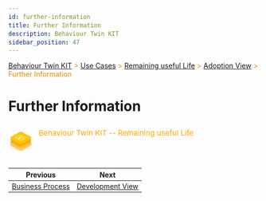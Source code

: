 ```yaml
---
id: further-information
title: Further Information
description: Behaviour Twin KIT
sidebar_position: 47
---
```


<!-- DEACTIVATED FOR DOCUSAURUS FROM HERE -->

<span style="font-size:14px;color:rgb(222,140,0);">[Behaviour Twin KIT](../../../overview) > [Use Cases](../../overview) > [Remaining useful Life](../overview) > [Adoption View](./overview) > Further Information</span>

# Further Information

<!-- DEACTIVATED FOR DOCUSAURUS TO HERE -->

<!-- VARIANT FOR DOCUSAURUS FROM HERE

<div style={{display:'block'}}>
  <div style={{display:'inline-block', verticalAlign:'top'}}>

![Behaviour Twin KIT -- Remaining useful Life banner](../../../../../../static/img/kit-icons/behaviour-twin-rul-kit-icon-mini.png)

  </div>
  <div style={{display:'inline-block', fontSize:17, color:'rgb(255,166,1)', marginLeft:7, verticalAlign:'top', paddingTop:6}}>
Behaviour Twin KIT -- Remaining useful Life
  </div>
</div>

VARIANT FOR DOCUSAURUS TO HERE -->

<!-- DEACTIVATED FOR DOCUSAURUS FROM HERE -->

<div style="display:block;">
  <div style="display:inline-block;vertical-align:top;">

![Behaviour Twin KIT -- Remaining useful Life banner](../../../../../../static/img/kit-icons/behaviour-twin-rul-kit-icon-mini.png)

  </div>
  <div style="display:inline-block;font-size:15px;color:rgb(255,166,1);margin-left:7px;vertical-align:top;padding-top:8px;">
Behaviour Twin KIT -- Remaining useful Life
  </div>
</div>

<!-- DEACTIVATED FOR DOCUSAURUS TO HERE -->

<!-- END OF HEADER -->

<!-- START OF FOOTER -->

<!-- DEACTIVATED FOR DOCUSAURUS FROM HERE -->

| Previous | Next |
| -------- | ---- |
| [Business Process](./business-process) | [Development View](../development-view/overview) |

<!-- DEACTIVATED FOR DOCUSAURUS TO HERE -->

